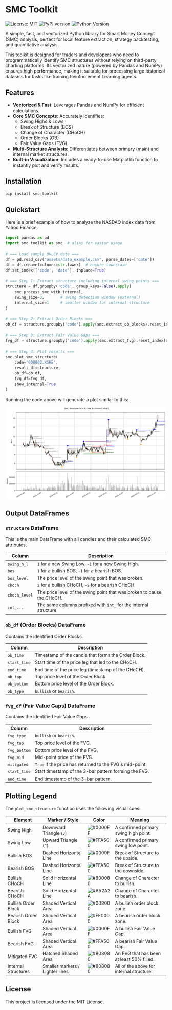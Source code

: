 # SMC Toolkit

[![License: MIT](https://img.shields.io/badge/License-MIT-yellow.svg)](https://opensource.org/licenses/MIT)
[![PyPI version](https://badge.fury.io/py/smc-toolkit.svg)](https://badge.fury.io/py/smc-toolkit)
[![Python Version](https://img.shields.io/badge/python->=3.8-blue.svg)](https://www.python.org/downloads/)

A simple, fast, and vectorized Python library for Smart Money Concept (SMC) analysis, perfect for local feature extraction, strategy backtesting, and quantitative analysis.

This toolkit is designed for traders and developers who need to programmatically identify SMC structures without relying on third-party charting platforms. Its vectorized nature (powered by Pandas and NumPy) ensures high performance, making it suitable for processing large historical datasets for tasks like training Reinforcement Learning agents.

## Features

- **Vectorized & Fast**: Leverages Pandas and NumPy for efficient calculations.
- **Core SMC Concepts**: Accurately identifies:
  - Swing Highs & Lows
  - Break of Structure (BOS)
  - Change of Character (CHoCH)
  - Order Blocks (OB)
  - Fair Value Gaps (FVG)
- **Multi-Structure Analysis**: Differentiates between primary (main) and internal market structures.
- **Built-in Visualization**: Includes a ready-to-use Matplotlib function to instantly plot and verify results.

## Installation

```bash
pip install smc-toolkit
```

## Quickstart

Here is a brief example of how to analyze the NASDAQ index data from Yahoo Finance.

```python
import pandas as pd
import smc_toolkit as smc  # alias for easier usage

# === Load sample OHLCV data ===
df = pd.read_csv("assets/data_example.csv", parse_dates=['date'])
df = df.rename(columns=str.lower)  # ensure lowercase
df.set_index(['code', 'date'], inplace=True)

# === Step 1: Extract structure including internal swing points ===
structure = df.groupby('code', group_keys=False).apply(
    smc.process_smc_with_internal,
    swing_size=3,       # swing detection window (external)
    internal_size=1     # smaller window for internal structure
)

# === Step 2: Extract Order Blocks ===
ob_df = structure.groupby('code').apply(smc.extract_ob_blocks).reset_index(drop=True)

# === Step 3: Extract Fair Value Gaps ===
fvg_df = structure.groupby('code').apply(smc.extract_fvg).reset_index(drop=True)

# === Step 4: Plot results ===
smc.plot_smc_structure(
    code='000002.XSHE',
    result_df=structure,
    ob_df=ob_df,
    fvg_df=fvg_df,
    show_internal=True
)

```

Running the code above will generate a plot similar to this:


![SMC Toolkit Plot Example](assets/output.png)


## Output DataFrames

### `structure` DataFrame

This is the main DataFrame with all candles and their calculated SMC attributes.

| Column                | Description                                                                 |
| --------------------- | --------------------------------------------------------------------------- |
| `swing_h_l`           | `1` for a new Swing Low, `-1` for a new Swing High.                         |
| `bos`                 | `1` for a bullish BOS, `-1` for a bearish BOS.                              |
| `bos_level`           | The price level of the swing point that was broken.                         |
| `choch`               | `2` for a bullish CHoCH, `-2` for a bearish CHoCH.                          |
| `choch_level`         | The price level of the swing point that was broken to cause the CHoCH.      |
| `int_...`             | The same columns prefixed with `int_` for the internal structure.           |

### `ob_df` (Order Blocks) DataFrame

Contains the identified Order Blocks.

| Column       | Description                                                 |
| ------------ | ----------------------------------------------------------- |
| `ob_time`    | Timestamp of the candle that forms the Order Block.         |
| `start_time` | Start time of the price leg that led to the CHoCH.          |
| `end_time`   | End time of the price leg (timestamp of the CHoCH).         |
| `ob_top`     | Top price level of the Order Block.                         |
| `ob_bottom`  | Bottom price level of the Order Block.                      |
| `ob_type`    | `bullish` or `bearish`.                                     |

### `fvg_df` (Fair Value Gaps) DataFrame

Contains the identified Fair Value Gaps.

| Column      | Description                                                 |
| ----------- | ----------------------------------------------------------- |
| `fvg_type`  | `bullish` or `bearish`.                                     |
| `fvg_top`   | Top price level of the FVG.                                 |
| `fvg_bottom`| Bottom price level of the FVG.                              |
| `fvg_mid`   | Mid-point price of the FVG.                                 |
| `mitigated` | `True` if the price has returned to the FVG's mid-point.    |
| `start_time`| Start timestamp of the 3-bar pattern forming the FVG.       |
| `end_time`  | End timestamp of the 3-bar pattern.                         |


## Plotting Legend

The `plot_smc_structure` function uses the following visual cues:


| Element               | Marker / Style                 | Color        | Meaning                                   |
| --------------------- | ------------------------------ | ------------ | ----------------------------------------- |
| Swing High            | Downward Triangle (`v`)        | ![#0000FF](https://placehold.co/15x15/0000FF/0000FF.png)         | A confirmed primary swing high point.     |
| Swing Low             | Upward Triangle (`^`)          | ![#FFA500](https://placehold.co/15x15/FFA500/FFA500.png)       | A confirmed primary swing low point.      |
| Bullish BOS           | Dashed Horizontal Line         | ![#0000FF](https://placehold.co/15x15/0000FF/0000FF.png)         | Break of Structure to the upside.         |
| Bearish BOS           | Dashed Horizontal Line         | ![#FFA500](https://placehold.co/15x15/FFA500/FFA500.png)       | Break of Structure to the downside.       |
| Bullish CHoCH         | Solid Horizontal Line          | ![#800080](https://placehold.co/15x15/800080/800080.png)       | Change of Character to bullish.           |
| Bearish CHoCH         | Solid Horizontal Line          | ![#A52A2A](https://placehold.co/15x15/A52A2A/A52A2A.png)        | Change of Character to bearish.           |
| Bullish Order Block   | Shaded Vertical Area           | ![#008000](https://placehold.co/15x15/008000/008000.png)        | A bullish order block zone.               |
| Bearish Order Block   | Shaded Vertical Area           | ![#FF0000](https://placehold.co/15x15/FF0000/FF0000.png)          | A bearish order block zone.               |
| Bullish FVG           | Shaded Vertical Area           | ![#0000FF](https://placehold.co/15x15/0000FF/0000FF.png)         | A bullish Fair Value Gap.                 |
| Bearish FVG           | Shaded Vertical Area           | ![#FFA500](https://placehold.co/15x15/FFA500/FFA500.png)       | A bearish Fair Value Gap.                 |
| Mitigated FVG         | Hatched Shaded Area            | ![#808080](https://placehold.co/15x15/808080/808080.png)       | An FVG that has been at least 50% filled. |
| Internal Structures   | Smaller markers / Lighter lines| ![#808080](https://placehold.co/15x15/808080/808080.png)         | All of the above for internal structure.  |


## License

This project is licensed under the MIT License.




